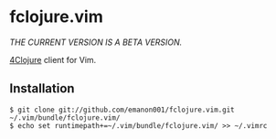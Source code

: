 # fclojure.vim

*THE CURRENT VERSION IS A BETA VERSION.*

[4Clojure](https://www.4clojure.com/) client for Vim.

## Installation

    $ git clone git://github.com/emanon001/fclojure.vim.git ~/.vim/bundle/fclojure.vim/
    $ echo set runtimepath+=~/.vim/bundle/fclojure.vim/ >> ~/.vimrc
